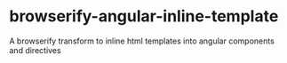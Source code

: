 # browserify-angular-inline-template

A browserify transform to inline html templates into angular components and directives
